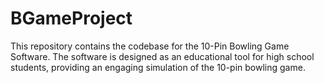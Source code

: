 # BGameProject
This repository contains the codebase for the 10-Pin Bowling Game Software. The software is designed as an educational tool for high school students, providing an engaging simulation of the 10-pin bowling game.

